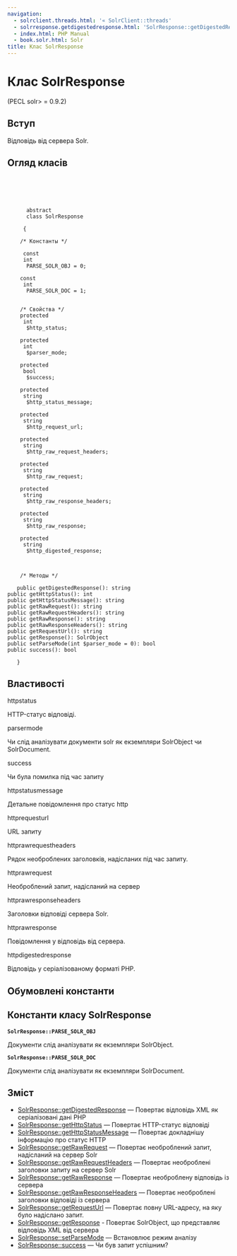 ```yaml
---
navigation:
  - solrclient.threads.html: '« SolrClient::threads'
  - solrresponse.getdigestedresponse.html: 'SolrResponse::getDigestedResponse »'
  - index.html: PHP Manual
  - book.solr.html: Solr
title: Клас SolrResponse
---
```

# Клас SolrResponse

(PECL solr> = 0.9.2)

## Вступ

Відповідь від сервера Solr.

## Огляд класів

```classsynopsis



    
     
      abstract
      class SolrResponse
     
     {

    /* Константы */
    
     const
     int
      PARSE_SOLR_OBJ = 0;

    const
     int
      PARSE_SOLR_DOC = 1;


    /* Свойства */
    protected
     int
      $http_status;

    protected
     int
      $parser_mode;

    protected
     bool
      $success;

    protected
     string
      $http_status_message;

    protected
     string
      $http_request_url;

    protected
     string
      $http_raw_request_headers;

    protected
     string
      $http_raw_request;

    protected
     string
      $http_raw_response_headers;

    protected
     string
      $http_raw_response;

    protected
     string
      $http_digested_response;



    /* Методы */
    
   public getDigestedResponse(): string
public getHttpStatus(): int
public getHttpStatusMessage(): string
public getRawRequest(): string
public getRawRequestHeaders(): string
public getRawResponse(): string
public getRawResponseHeaders(): string
public getRequestUrl(): string
public getResponse(): SolrObject
public setParseMode(int $parser_mode = 0): bool
public success(): bool

   }
```

## Властивості

httpstatus

HTTP-статус відповіді.

parsermode

Чи слід аналізувати документи solr як екземпляри SolrObject чи SolrDocument.

success

Чи була помилка під час запиту

httpstatusmessage

Детальне повідомлення про статус http

httprequesturl

URL запиту

httprawrequestheaders

Рядок необроблених заголовків, надісланих під час запиту.

httprawrequest

Необроблений запит, надісланий на сервер

httprawresponseheaders

Заголовки відповіді сервера Solr.

httprawresponse

Повідомлення у відповідь від сервера.

httpdigestedresponse

Відповідь у серіалізованому форматі PHP.

## Обумовлені константи

## Константи класу SolrResponse

**`SolrResponse::PARSE_SOLR_OBJ`**

Документи слід аналізувати як екземпляри SolrObject.

**`SolrResponse::PARSE_SOLR_DOC`**

Документи слід аналізувати як екземпляри SolrDocument.

## Зміст

-   [SolrResponse::getDigestedResponse](solrresponse.getdigestedresponse.html) — Повертає відповідь XML як серіалізовані дані PHP
-   [SolrResponse::getHttpStatus](solrresponse.gethttpstatus.html) — Повертає HTTP-статус відповіді
-   [SolrResponse::getHttpStatusMessage](solrresponse.gethttpstatusmessage.html) — Повертає докладнішу інформацію про статус HTTP
-   [SolrResponse::getRawRequest](solrresponse.getrawrequest.html) — Повертає необроблений запит, надісланий на сервер Solr
-   [SolrResponse::getRawRequestHeaders](solrresponse.getrawrequestheaders.html) — Повертає необроблені заголовки запиту на сервер Solr
-   [SolrResponse::getRawResponse](solrresponse.getrawresponse.html) — Повертає необроблену відповідь із сервера
-   [SolrResponse::getRawResponseHeaders](solrresponse.getrawresponseheaders.html) — Повертає необроблені заголовки відповіді із сервера
-   [SolrResponse::getRequestUrl](solrresponse.getrequesturl.html) — Повертає повну URL-адресу, на яку було надіслано запит.
-   [SolrResponse::getResponse](solrresponse.getresponse.html) - Повертає SolrObject, що представляє відповідь XML від сервера
-   [SolrResponse::setParseMode](solrresponse.setparsemode.html) — Встановлює режим аналізу
-   [SolrResponse::success](solrresponse.success.html) — Чи був запит успішним?

